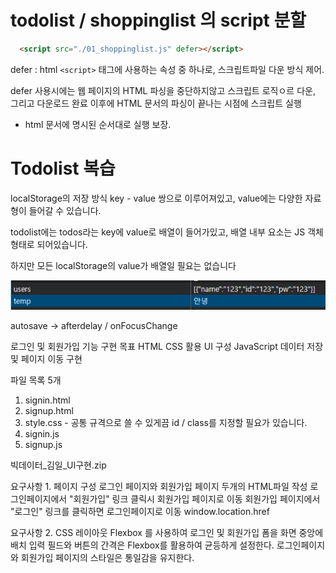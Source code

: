 # todolist / shoppinglist 의 script 분할

```html
  <script src="./01_shoppinglist.js" defer></script>
```

defer : html `<script>` 태그에 사용하는 속성 중 하나로, 스크립트파일 다운 방식 제어.

defer 사용시에는 웹 페이지의 HTML 파싱을 중단하지않고 스크립트 로직ㅇ르 다운, 그리고 다운로드 완료 이후에 HTML 문서의 파싱이 끝나는 시점에 스크립트 실행
- html 문서에 명시된 순서대로 실행 보장.

# Todolist 복습
localStorage의 저장 방식
key - value 쌍으로 이루어져있고, value에는 다양한 자료형이 들어갈 수 있습니다.

todolist에는 todos라는 key에 value로 배열이 들어가있고, 배열 내부 요소는 JS 객체 형태로 되어있습니다.

하지만 모든 localStorage의 value가 배열일 필요는 없습니다

![alt text](image-2.png)


autosave -> afterdelay / onFocusChange 


로그인 및 회원가입 기능 구현 목표
HTML CSS 활용 UI 구성
JavaScript 데이터 저장 및 페이지 이동 구현

파일 목록 5개
1. signin.html
2. signup.html
3. style.css  - 공통 규격으로 쓸 수 있게끔 id / class를 지정할 필요가 있습니다.
4. signin.js
5. signup.js

빅데이터_김일_UI구현.zip

요구사항 1.
페이지 구성 로그인 페이지와 회원가입 페이지 두개의 HTML파일 작성
로그인페이지에서 "회원가입" 링크 클릭시 회원가입 페이지로 이동
회원가입 페이지에서 "로그인" 링크를 클릭하면 로그인페이지로 이동
window.location.href

요구사항 2.
CSS 레이아웃 Flexbox 를 사용하여 로그인 및 회원가입 폼을 화면 중앙에 배치
입력 필드와 버튼의 간격은 Flexbox를 활용하여 균등하게 설정한다.
로그인페이지와 회원가입 페이지의 스타일은 통일감을 유지한다.